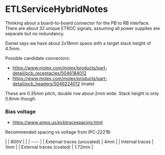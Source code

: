 # ETLServiceHybridNotes

Thinking about a board-to-board connector for the PB to RB interface.
There are about 32 unique ETROC signals, assuming all power supplies are separate but no redundancy.

Daniel says we have about 2x18mm space with a target stack height of 4.5mm.

Possible candidate connectors:

 * https://www.molex.com/molex/products/part-detail/pcb_receptacles/5046184012
 * https://www.molex.com/molex/products/part-detail/pcb_headers/5046224012 (mate)

These are 0.35mm pitch, double row about 2mm wide.  Stack height is only 0.6mm though.

### Bias voltage

 * https://www.smps.us/pcbtracespacing.html

Recommended spacing vs voltage from IPC-2221B:

|                            | 800V   |
|                            | ----   |
| External traces (uncoated) | 4mm    |
| Internal traces            | 1mm    |
| External traces (coated)   | 1.72mm |
